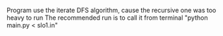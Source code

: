 Program use the iterate DFS algorithm, cause the recursive one was too heavy to run
The recommended run is to call it from terminal "python main.py < slo1.in"